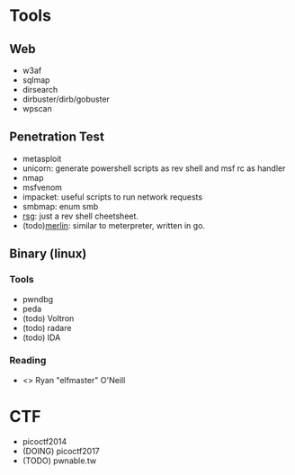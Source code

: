 # Tools
## Web
- w3af
- sqlmap
- dirsearch
- dirbuster/dirb/gobuster
- wpscan 

## Penetration Test
- metasploit
- unicorn: generate powershell scripts as rev shell and msf rc as handler
- nmap
- msfvenom
- impacket: useful scripts to run network requests
- smbmap: enum smb
- [rsg](https://github.com/mthbernardes/rsg): just a rev shell cheetsheet.
- (todo)[merlin](https://github.com/Ne0nd0g/merlin): similar to meterpreter, written in go.

## Binary (linux)
### Tools
- pwndbg
- peda
- (todo) Voltron
- (todo) radare
- (todo) IDA
### Reading
- <<Learning Linux Binary Analysis>> Ryan "elfmaster" O'Neill

# CTF
- picoctf2014
- (DOING) picoctf2017
- (TODO) pwnable.tw
